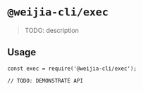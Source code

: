 # `@weijia-cli/exec`

> TODO: description

## Usage

```
const exec = require('@weijia-cli/exec');

// TODO: DEMONSTRATE API
```
